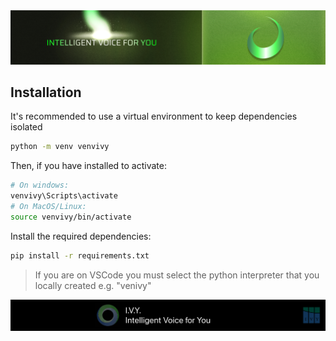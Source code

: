 <div align="center">
  <img src="database/_README/ivy-header-lighter.png" alt="Ivy Header"/>
</div>

## Installation

It's recommended to use a virtual environment to keep dependencies isolated

```bash
python -m venv venvivy
```

Then, if you have installed to activate:

```bash
# On windows:
venvivy\Scripts\activate
# On MacOS/Linux:
source venvivy/bin/activate
```

Install the required dependencies:

```bash
pip install -r requirements.txt
```

> If you are on VSCode you must select the python interpreter that you locally created e.g. "venivy"

<div align="center">
  <img src="database/_README/ivy-footer.png" alt="Ivy Footer"/>
</div>
